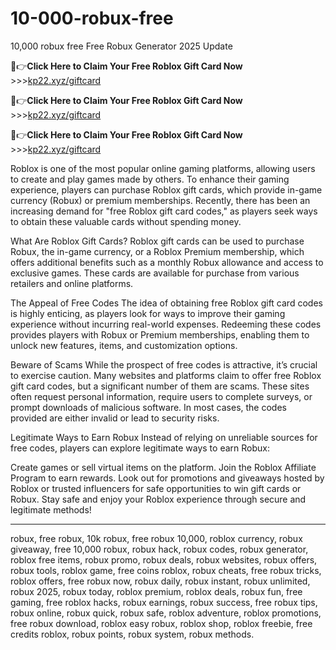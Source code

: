 # 10-000-robux-free
10,000 robux free
Free Robux Generator 2025 Update

🔴👉**Click Here to Claim Your Free Roblox Gift Card Now** >>>[kp22.xyz/giftcard](https://kp22.xyz/giftcard/)

🔴👉**Click Here to Claim Your Free Roblox Gift Card Now** >>>[kp22.xyz/giftcard](https://kp22.xyz/giftcard/)

🔴👉**Click Here to Claim Your Free Roblox Gift Card Now** >>>[kp22.xyz/giftcard](https://kp22.xyz/giftcard/)


Roblox is one of the most popular online gaming platforms, allowing users to create and play games made by others. To enhance their gaming experience, players can purchase Roblox gift cards, which provide in-game currency (Robux) or premium memberships. Recently, there has been an increasing demand for "free Roblox gift card codes," as players seek ways to obtain these valuable cards without spending money.

What Are Roblox Gift Cards?
Roblox gift cards can be used to purchase Robux, the in-game currency, or a Roblox Premium membership, which offers additional benefits such as a monthly Robux allowance and access to exclusive games. These cards are available for purchase from various retailers and online platforms.

The Appeal of Free Codes
The idea of obtaining free Roblox gift card codes is highly enticing, as players look for ways to improve their gaming experience without incurring real-world expenses. Redeeming these codes provides players with Robux or Premium memberships, enabling them to unlock new features, items, and customization options.

Beware of Scams
While the prospect of free codes is attractive, it’s crucial to exercise caution. Many websites and platforms claim to offer free Roblox gift card codes, but a significant number of them are scams. These sites often request personal information, require users to complete surveys, or prompt downloads of malicious software. In most cases, the codes provided are either invalid or lead to security risks.

Legitimate Ways to Earn Robux
Instead of relying on unreliable sources for free codes, players can explore legitimate ways to earn Robux:

Create games or sell virtual items on the platform.
Join the Roblox Affiliate Program to earn rewards.
Look out for promotions and giveaways hosted by Roblox or trusted influencers for safe opportunities to win gift cards or Robux.
Stay safe and enjoy your Roblox experience through secure and legitimate methods!

--------------
robux, free robux, 10k robux, free robux 10,000, roblox currency, robux giveaway, free 10,000 robux, robux hack, robux codes, robux generator, roblox free items, robux promo, robux deals, robux websites, robux offers, robux tools, roblox game, free coins roblox, robux cheats, free robux tricks, roblox offers, free robux now, robux daily, robux instant, robux unlimited, robux 2025, robux today, roblox premium, roblox deals, robux fun, free gaming, free roblox hacks, robux earnings, robux success, free robux tips, robux online, robux quick, robux safe, roblox adventure, roblox promotions, free robux download, roblox easy robux, roblox shop, roblox freebie, free credits roblox, robux points, robux system, robux methods.

